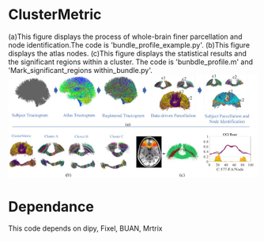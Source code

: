 # ClusterMetric
(a)This figure displays the process of whole-brain finer parcellation and node identification.The code is 'bundle_profile_example.py'.
(b)This figure displays the atlas nodes.
(c)This figure displays the statistical results and the significant regions within  a cluster. The code is 'bunbdle_profile.m'  and 'Mark_significant_regions within_bundle.py'. 
![image](https://github.com/A203-IPIS/ClusterMetric/blob/main/bundle%20profile.png)
# Dependance 
This code depends on dipy, Fixel, BUAN, Mrtrix

